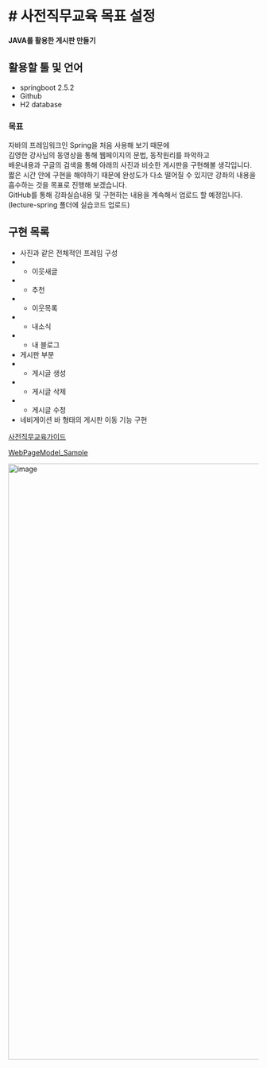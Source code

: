 # # 사전직무교육 목표 설정

#### JAVA를 활용한 게시판 만들기

## 활용할 툴 및 언어
* springboot 2.5.2
* Github
* H2 database

### 목표

자바의 프레임워크인 Spring을 처음 사용해 보기 때문에  
김영한 강사님의 동영상을 통해 웹페이지의 문법, 동작원리를 파악하고  
배운내용과 구글의 검색을 통해  아래의 사진과 비슷한 게시판을 구현해볼 생각입니다.  
짧은 시간 안에 구현을 해야하기 때문에 완성도가 다소 떨어질 수 있지만 강좌의 내용을 흡수하는 것을 목표로 진행해 보겠습니다.  
GitHub를 통해 강좌실습내용 및 구현하는 내용을 계속해서 업로드 할 예정입니다.  (lecture-spring 폴더에 실습코드 업로드)

## 구현 목록 
* 사진과 같은 전체적인 프레임 구성
* * 이웃새글
* * 추천
* * 이웃목록
* * 내소식
* * 내 블로그
* 게시판 부분
* * 게시글 생성
* * 게시글 삭제
* * 게시글 수정
* 네비게이션 바 형태의 게시판 이동 기능 구현

[사전직무교육가이드](https://docs.google.com/document/d/1UuVbR5j5Mb9Tj2KPfFqJadQTCYUWRZj5IpDyrSQutgQ/edit#heading=h.dr07nt7s6rwr"사전직무교육가이드")

[WebPageModel_Sample](image/WebPagemodel_1.png)

<a href="a"><img src="https://github.com/kbin052/recode/blob/master/image/WebPagemodel_1.png" width="1200px" alt="image">
